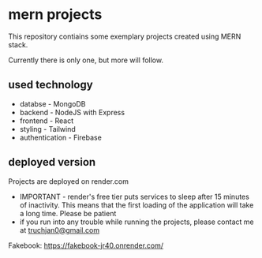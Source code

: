# mern projects
This repository contiains some exemplary projects created using MERN stack.

Currently there is only one, but more will follow.

## used technology
- databse - MongoDB
- backend - NodeJS with Express
- frontend - React
- styling - Tailwind
- authentication - Firebase

## deployed version
Projects are deployed on render.com
- IMPORTANT - render's free tier puts services to sleep after 15 minutes of inactivity. This means that the first loading of the application will take a long time. Please be patient
- if you run into any trouble while running the projects, please contact me at truchjan0@gmail.com

Fakebook: https://fakebook-jr40.onrender.com/
